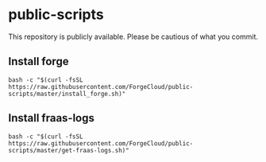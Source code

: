 # public-scripts

This repository is publicly available.
Please be cautious of what you commit.

Install forge
-------------

```
bash -c "$(curl -fsSL https://raw.githubusercontent.com/ForgeCloud/public-scripts/master/install_forge.sh)"
```

Install fraas-logs
------------------

```
bash -c "$(curl -fsSL https://raw.githubusercontent.com/ForgeCloud/public-scripts/master/get-fraas-logs.sh)"
```
